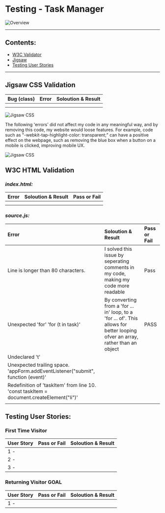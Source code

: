 # Testing - Task Manager

![Overview](assets/readme_img/overview.png)



---
## Contents:
  * [W3C Validator](#w3c-html-validaton)
  * [Jigsaw](#jigsaw-css-validation)
  * [Testing User Stories](#testing-user-stories)
---


## Jigsaw CSS Validation
    
| Bug (class)   | Error  | Soloution & Result |
| :------------ |:---------------| :-----|
|||
|||

![Jigsaw CSS](assets/readme_img/jigsawcssvalidator1.png)

The following 'errors' did not affect my code in any meaningful way, and by removing this code, my website would loose features. For example, code such as "-webkit-tap-highlight-color: transparent;" can have a positive effect on the webpage, such as removing the blue box when a button on a mobile is clicked, improving mobile UX.

![Jigsaw CSS](assets/readme_img/jigsawcssvalidator.png)


## W3C HTML Validation

### *index.html:*

| Error | Soloution & Result | Pass or Fail |
| :-------- | :-----|:- |
|||
|||





### *source.js:*
| Error | Soloution & Result | Pass or Fail |
| :-------- | :-----|:- |
|Line is longer than 80 characters.|I solved this issue by seperating comments in my code, making my code more readable|Pass|
|Unexpected 'for' 'for (t in task)'|By converting from a 'for ... in' loop, to a 'for ... of'. This allows for better looping ofver an array, rather than an object|PASS|
|Undeclared 't'||
|Unexpected trailing space. 'appForm.addEventListener("submit", function (event)'||
|Redefinition of 'taskItem' from line 10. 'const taskItem = document.createElement("li")'
||


## Testing User Stories:

### First Time Visitor
| User Story |Pass or Fail |Soloution & Result |
| :---- |:-- |:-------|
|1 - ||
|2 - ||
|3 - ||

### Returning Visitor GOAL
| User Story |Pass or Fail |Soloution & Result |
| :---- |:-- |:-------|
|1 - |||
